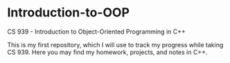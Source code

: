 # Introduction-to-OOP
CS 939 - Introduction to Object-Oriented Programming in C++

This is my first repository, which I will use to track my progress while taking CS 939.
Here you may find my homework, projects, and notes in C++. 
